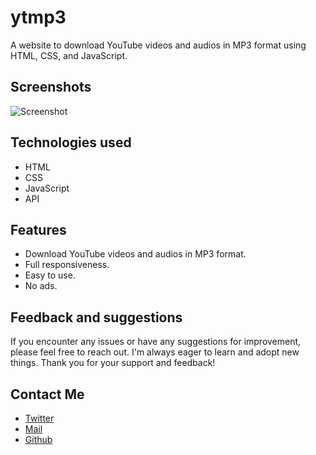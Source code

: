 # ytmp3
A website to download YouTube videos and audios in MP3 format using HTML, CSS, and JavaScript.
## Screenshots
![Screenshot](https://github.com/user-attachments/assets/fb3c343f-5820-4f8f-bd53-24d5aa06a089)

## Technologies used
- HTML
- CSS
- JavaScript
- API

## Features
- Download YouTube videos and audios in MP3 format.
- Full responsiveness.
- Easy to use.
- No ads.

## Feedback and suggestions
If you encounter any issues or have any suggestions for improvement, please feel free to reach out. I'm always eager to learn and adopt new things. Thank you for your support and feedback!

## Contact Me
- [Twitter](https://twitter.com/ankitdubey74)
- [Mail](mailto:ankitltc21@gmail.com)
- [Github](https://github.com/ankitdubey74)
